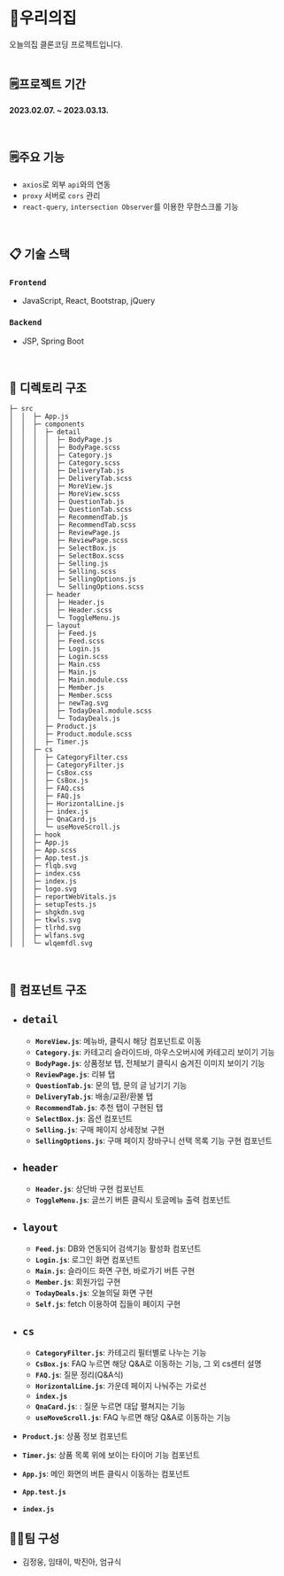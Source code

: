 # 🏡우리의집

오늘의집 클론코딩 프로젝트입니다.
<br>
<br>

## 🗒️프로젝트 기간

**2023.02.07. ~ 2023.03.13.**

<br>

## 🗒️주요 기능

- `axios`로 외부 `api`와의 연동
- `proxy` 서버로 `cors` 관리
- `react-query`, `intersection Observer`를 이용한 무한스크롤 기능

<br>

## 📋 기술 스택

### **`Frontend`**

- JavaScript, React, Bootstrap, jQuery

### **`Backend`**

- JSP, Spring Boot

<br>

## 💾 디렉토리 구조

```
├─ src
│  │  ├─ App.js
│  │  ├─ components
│  │  │  ├─ detail
│  │  │  │  ├─ BodyPage.js
│  │  │  │  ├─ BodyPage.scss
│  │  │  │  ├─ Category.js
│  │  │  │  ├─ Category.scss
│  │  │  │  ├─ DeliveryTab.js
│  │  │  │  ├─ DeliveryTab.scss
│  │  │  │  ├─ MoreView.js
│  │  │  │  ├─ MoreView.scss
│  │  │  │  ├─ QuestionTab.js
│  │  │  │  ├─ QuestionTab.scss
│  │  │  │  ├─ RecommendTab.js
│  │  │  │  ├─ RecommendTab.scss
│  │  │  │  ├─ ReviewPage.js
│  │  │  │  ├─ ReviewPage.scss
│  │  │  │  ├─ SelectBox.js
│  │  │  │  ├─ SelectBox.scss
│  │  │  │  ├─ Selling.js
│  │  │  │  ├─ Selling.scss
│  │  │  │  ├─ SellingOptions.js
│  │  │  │  └─ SellingOptions.scss
│  │  │  ├─ header
│  │  │  │  ├─ Header.js
│  │  │  │  ├─ Header.scss
│  │  │  │  └─ ToggleMenu.js
│  │  │  ├─ layout
│  │  │  │  ├─ Feed.js
│  │  │  │  ├─ Feed.scss
│  │  │  │  ├─ Login.js
│  │  │  │  ├─ Login.scss
│  │  │  │  ├─ Main.css
│  │  │  │  ├─ Main.js
│  │  │  │  ├─ Main.module.css
│  │  │  │  ├─ Member.js
│  │  │  │  ├─ Member.scss
│  │  │  │  ├─ newTag.svg
│  │  │  │  ├─ TodayDeal.module.scss
│  │  │  │  └─ TodayDeals.js
│  │  │  ├─ Product.js
│  │  │  ├─ Product.module.scss
│  │  │  ├─ Timer.js
│  │  ├─ cs
│  │  │  ├─ CategoryFilter.css
│  │  │  ├─ CategoryFilter.js
│  │  │  ├─ CsBox.css
│  │  │  ├─ CsBox.js
│  │  │  ├─ FAQ.css
│  │  │  ├─ FAQ.js
│  │  │  ├─ HorizontalLine.js
│  │  │  ├─ index.js
│  │  │  ├─ QnaCard.js
│  │  │  └─ useMoveScroll.js
│  │  ├─ hook
│  │  ├─ App.js
│  │  ├─ App.scss
│  │  ├─ App.test.js
│  │  ├─ flqb.svg
│  │  ├─ index.css
│  │  ├─ index.js
│  │  ├─ logo.svg
│  │  ├─ reportWebVitals.js
│  │  ├─ setupTests.js
│  │  ├─ shgkdn.svg
│  │  ├─ tkwls.svg
│  │  ├─ tlrhd.svg
│  │  ├─ wlfans.svg
│  │  └─ wlqemfdl.svg
```

<br>

## 🔎 컴포넌트 구조

- ## **`detail`**

  - **`MoreView.js`**: 메뉴바, 클릭시 해당 컴포넌트로 이동
  - **`Category.js`**: 카테고리 슬라이드바, 마우스오버시에 카테고리 보이기 기능
  - **`BodyPage.js`**: 상품정보 탭, 전체보기 클릭시 숨겨진 이미지 보이기 기능
  - **`ReviewPage.js`**: 리뷰 탭
  - **`QuestionTab.js`**: 문의 탭, 문의 글 남기기 기능
  - **`DeliveryTab.js`**: 배송/교환/환불 탭
  - **`RecommendTab.js`**: 추천 탭이 구현된 탭
  - **`SelectBox.js`**: 옵션 컴포넌트
  - **`Selling.js`**: 구매 페이지 상세정보 구현
  - **`SellingOptions.js`**: 구매 페이지 장바구니 선택 목록 기능 구현 컴포넌트

- ## **`header`**

  - **`Header.js`**: 상단바 구현 컴포넌트
  - **`ToggleMenu.js`**: 글쓰기 버튼 클릭시 토글메뉴 출력 컴포넌트

- ## **`layout`**

  - **`Feed.js`**: DB와 연동되어 검색기능 활성화 컴포넌트
  - **`Login.js`**: 로그인 화면 컴포넌트
  - **`Main.js`**: 슬라이드 화면 구현, 바로가기 버튼 구현
  - **`Member.js`**: 회원가입 구현
  - **`TodayDeals.js`**: 오늘의딜 화면 구현
  - **`Self.js`**: fetch 이용하여 집들이 페이지 구현

- ## **`cs`**

  - **`CategoryFilter.js`**: 카테고리 필터별로 나누는 기능
  - **`CsBox.js`**: FAQ 누르면 해당 Q&A로 이동하는 기능, 그 외 cs센터 설명
  - **`FAQ.js`**: 질문 정리(Q&A식)
  - **`HorizontalLine.js`**: 가운데 페이지 나눠주는 가로선
  - **`index.js`**
  - **`QnaCard.js`**: : 질문 누르면 대답 펼쳐지는 기능
  - **`useMoveScroll.js`**: FAQ 누르면 해당 Q&A로 이동하는 기능

- **`Product.js`**: 상품 정보 컴포넌트
- **`Timer.js`**: 상품 목록 위에 보이는 타이머 기능 컴포넌트
- **`App.js`**: 메인 화면의 버튼 클릭시 이동하는 컴포넌트
- **`App.test.js`**
- **`index.js`**

## 👨‍💻팀 구성

- 김정웅, 임태이, 박진아, 엄규식

